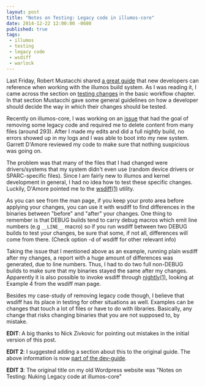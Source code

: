 ```yaml
---
layout: post
title: "Notes on Testing: Legacy code in illumos-core"
date: 2014-12-22 12:00:00 -0600
published: true
tags:
 - illumos
 - testing
 - legacy code
 - wsdiff
 - warlock
---
```


Last Friday, Robert Mustacchi shared
[a great guide](http://illumos.org/books/dev/) that new developers
can reference when working with the illumos build system. As I was
reading it, I came across the section on
[testing changes](http://illumos.org/books/dev/workflow.html#testing)
in the basic
workflow chapter. In that section Mustacchi gave some general guidelines
on how a developer should decide the way in which their changes should be
tested.

Recently on illumos-core, I was working on an
[issue](https://github.com/gdamore/illumos-core/issues/10)
that had the goal of
removing some legacy code and required me to delete content from many files
(around 293). After I made my edits and did a full nightly build, no errors
showed up in my logs and I was able to boot into my new system.
Garrett D'Amore reviewed my code to make sure that nothing suspicious was
going on.

The problem was that many of the files that I had changed were drivers/systems
that my system didn't even use (random device drivers or SPARC-specific files).
Since I am fairly new to illumos and kernel development in general, I had no
idea how to test these specific changes. Luckily, D'Amore pointed me to the
[wsdiff(1)](http://illumos.org/man/1onbld/wsdiff) utility.

As you can see from the man page, if you keep your proto area before applying
your changes, you can use it with wsdiff to find differences in the binaries
between "before" and "after" your changes. One thing to remember is that DEBUG
builds tend to carry debug macros which emit line numbers (e.g `__LINE__` macro)
so if you run wsdiff between two DEBUG builds to test your changes, be sure that
some, if not all, differences will come from there. (Check option -d of wsdiff
for other relevant info)

Taking the issue that I mentioned above as an example, running plain wsdiff
after my changes, a report with a huge amount of differences was generated,
due to line numbers. Thus, I had to do two full non-DEBUG builds to make sure
that my binaries stayed the same after my changes. Apparently it is also
possible to invoke wsdiff through [nightly(1)](http://illumos.org/man/1onbld/nightly), looking at Example 4 from
the wsdiff man page.

Besides my case-study of removing legacy code though, I believe that wsdiff
has its place in testing for other situations as well. Examples can be changes
that touch a lot of files or have to do with libraries. Basically, any change
that risks changing binaries that you are not supposed to, by mistake.

**EDIT**: A big thanks to Nick Zivkovic for pointing out mistakes in the initial
version of this post.

**EDIT 2**: I suggested adding a section about this to the original guide.
The above information is now
[part of the dev-guide](https://github.com/illumos/dev-guide/commit/3fcf78337e4177a811013a4845166b58f76d2038).

**EDIT 3**: The original title on my old Wordpress website was
"Notes on Testing: Nuking Legacy code at illumos-core"


